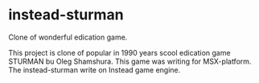 # instead-sturman
Clone of wonderful edication game.

This project is clone of popular in 1990 years scool edication game STURMAN bu Oleg Shamshura.
This game was writing for MSX-platform. The instead-sturman write on Instead game engine.
